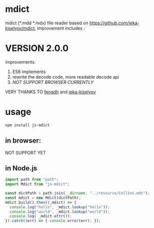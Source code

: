 # mdict
mdict (*.mdd *.mdx) file reader based on https://github.com/jeka-kiselyov/mdict, improvement includes :
# VERSION 2.0.0
improvements:
1. ES6 implements
2. rewrite the decode code, more readable decode api
3. *NOT SUPPORT BROWSER CURRENTLY*

VERY THANKS TO [fengdh](https://github.com/fengdh/mdict-js) and  [jeka-kiselyov](https://github.com/jeka-kiselyov/mdict)
# usage

```bash
npm install js-mdict
```

## in browser:
NOT SUPPORT YET

## in Node.js

```javascript
import path from "path";
import Mdict from "js-mdict";

const dictPath = path.join(__dirname, "../resource/Collins.mdx");
const mdict = new Mdict(dictPath);
mdict.build().then((_mdict) => {
  console.log("hello", _mdict.lookup("hello"));
  console.log("world", _mdict.lookup("world"));
  console.log( _mdict.attr());
}).catch((err) => { console.error(err); });
```
